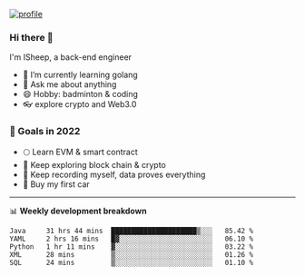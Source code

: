 [![profile](http://img.codelin.xyz/hello-im-isheep.svg)](https://www.calligrapher.ai/)

### Hi there 🐏

I'm ISheep, a back-end engineer

- 🔭 I’m currently learning golang
- 💬 Ask me about anything
- 😄 Hobby: badminton & coding
- 👓 explore crypto and Web3.0

### 🚀 Goals in 2022
+ 🌕 Learn EVM & smart contract
+ 🤔 Keep exploring block chain & crypto
+ 🐏 Keep recording myself, data proves everything
+ 🚗 Buy my first car

-------

📊 **Weekly development breakdown**
<!--START_SECTION:waka-->
```text
Java     31 hrs 44 mins  █████████████████████▒░░░   85.42 % 
YAML     2 hrs 16 mins   █▓░░░░░░░░░░░░░░░░░░░░░░░   06.10 % 
Python   1 hr 11 mins    ▓░░░░░░░░░░░░░░░░░░░░░░░░   03.22 % 
XML      28 mins         ▒░░░░░░░░░░░░░░░░░░░░░░░░   01.26 % 
SQL      24 mins         ▒░░░░░░░░░░░░░░░░░░░░░░░░   01.10 % 
```
<!--END_SECTION:waka-->
